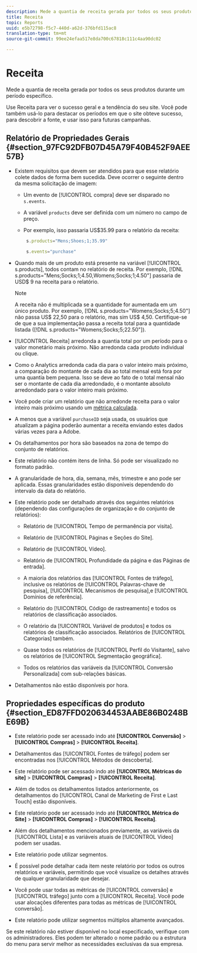 ```yaml
---
description: Mede a quantia de receita gerada por todos os seus produtos durante um período específico.
title: Receita
topic: Reports
uuid: e5b72798-f5c7-440d-a62d-376bfd115ac8
translation-type: tm+mt
source-git-commit: 99ee24efaa517e8da700c67818c111c4aa90dc02

---
```



# Receita

Mede a quantia de receita gerada por todos os seus produtos durante um período específico.

Use Receita para ver o sucesso geral e a tendência do seu site. Você pode também usá-lo para destacar os períodos em que o site obteve sucesso, para descobrir a fonte, e usar isso para futuras campanhas.

## Relatório de Propriedades Gerais {#section_97FC92DFB07D45A79F40B452F9AEE57B}

* Existem requisitos que devem ser atendidos para que esse relatório colete dados de forma bem sucedida. Deve ocorrer o seguinte dentro da mesma solicitação de imagem:

   * Um evento de [!UICONTROL compra] deve ser disparado no  `s.events`. 

   * A variável `products` deve ser definida com um número no campo de preço.
   * Por exemplo, isso passaria US$35.99 para o relatório da receita:

      ```js
       s.products="Mens;Shoes;1;35.99"
      ```

      ```js
       s.events="purchase"
      ```

* Quando mais de um produto está presente na variável [!UICONTROL s.products], todos contam no relatório de receita. Por exemplo, [!DNL s.products="Mens;Socks;1;4.50,Womens;Socks;1;4.50"] passaria de USD$ 9 na receita para o relatório.

   >[!NOTE]
   >
   >A receita não é multiplicada se a quantidade for aumentada em um único produto. Por exemplo, [!DNL s.products="Womens;Socks;5;4.50"] não passa US$ 22,50 para o relatório, mas sim US$ 4,50. Certifique-se de que a sua implementação passa a receita total para a quantidade listada ([!DNL s.products="Womens;Socks;5;22.50"]).

* [!UICONTROL Receita] arredonda a quantia total por um período para o valor monetário mais próximo. Não arredonda cada produto individual ou clique.
* Como o Analytics arredonda cada dia para o valor inteiro mais próximo, a comparação do montante de cada dia ao total mensal está fora por uma quantia bem pequena. Isso se deve ao fato de o total mensal não ser o montante de cada dia arredondado, é o montante absoluto arredondado para o valor inteiro mais próximo.
* Você pode criar um relatório que não arredonde receita para o valor inteiro mais próximo usando um  [métrica calculada](https://marketing.adobe.com/resources/help/pt_BR/analytics/calcmetrics/).
* A menos que a variável `purchaseID` seja usada, os usuários que atualizam a página poderão aumentar a receita enviando estes dados várias vezes para a Adobe.
* Os detalhamentos por hora são baseados na zona de tempo do conjunto de relatórios.
* Este relatório não contém itens de linha. Só pode ser visualizado no formato padrão.
* A granularidade de hora, dia, semana, mês, trimestre e ano pode ser aplicada. Essas granularidades estão disponíveis dependendo do intervalo da data do relatório.
* Este relatório pode ser detalhado através dos seguintes relatórios (dependendo das configurações de organização e do conjunto de relatórios):

   * Relatório de [!UICONTROL Tempo de permanência por visita].
   * Relatório de [!UICONTROL Páginas e Seções do Site].
   * Relatório de [!UICONTROL Vídeo].
   * Relatório de [!UICONTROL Profundidade da página e das Páginas de entrada].
   * A maioria dos relatórios das [!UICONTROL Fontes de tráfego], inclusive os relatórios de [!UICONTROL Palavras-chave de pesquisa], [!UICONTROL Mecanismos de pesquisa],e [!UICONTROL Domínios de referência].

   * Relatório do [!UICONTROL Código de rastreamento] e todos os relatórios de classificação associados.
   * O relatório da [!UICONTROL Variável de produtos] e todos os relatórios de classificação associados. Relatórios de [!UICONTROL Categorias] também.

   * Quase todos os relatórios de [!UICONTROL Perfil do Visitante], salvo os relatórios de [!UICONTROL Segmentação geográfica].

   * Todos os relatórios das variáveis da [!UICONTROL Conversão Personalizada] com sub-relações básicas.

* Detalhamentos não estão disponíveis por hora.

## Propriedades específicas do produto  {#section_ED87FFD020634453AABE86B0248BE69B}

* Este relatório pode ser acessado indo até **[!UICONTROL Conversão]** > **[!UICONTROL Compras]** > **[!UICONTROL Receita]**.

* Detalhamentos das [!UICONTROL Fontes de tráfego] podem ser encontradas nos [!UICONTROL Métodos de descoberta].

* Este relatório pode ser acessado indo até **[!UICONTROL Métricas do site]** > **[!UICONTROL Compras]** > **[!UICONTROL Receita]**.

* Além de todos os detalhamentos listados anteriormente, os detalhamentos do [!UICONTROL Canal de Marketing de First e Last Touch] estão disponíveis.

* Este relatório pode ser acessado indo até **[!UICONTROL Métrica do Site]** > **[!UICONTROL Compras]** > **[!UICONTROL Receita]**.

* Além dos detalhamentos mencionados previamente, as variáveis da [!UICONTROL Lista] e as variáveis atuais de [!UICONTROL Vídeo] podem ser usadas.

* Este relatório pode utilizar segmentos.

* É possível pode detalhar cada item neste relatório por todos os outros relatórios e variáveis, permitindo que você visualize os detalhes através de qualquer granularidade que desejar.
* Você pode usar todas as métricas de [!UICONTROL conversão] e [!UICONTROL tráfego] junto com a [!UICONTROL Receita]. Você pode usar alocações diferentes para todas as métricas de [!UICONTROL conversão].

* Este relatório pode utilizar segmentos múltiplos altamente avançados.

Se este relatório não estiver disponível no local especificado, verifique com os administradores. Eles podem ter alterado o nome padrão ou a estrutura do menu para servir melhor as necessidades exclusivas da sua empresa.
